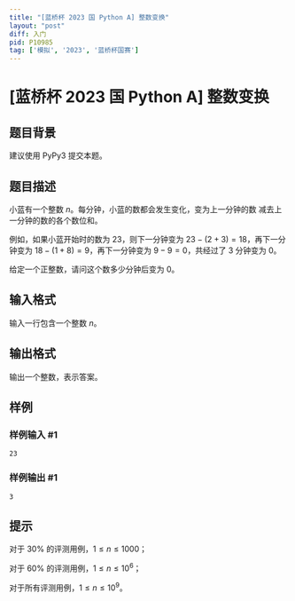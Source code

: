 ```yaml
---
title: "[蓝桥杯 2023 国 Python A] 整数变换"
layout: "post"
diff: 入门
pid: P10985
tag: ['模拟', '2023', '蓝桥杯国赛']
---
```

# [蓝桥杯 2023 国 Python A] 整数变换
## 题目背景

建议使用 PyPy3 提交本题。
## 题目描述

小蓝有一个整数 $n$。每分钟，小蓝的数都会发生变化，变为上一分钟的数
减去上一分钟的数的各个数位和。

例如，如果小蓝开始时的数为 $23$，则下一分钟变为 $23 - (2 + 3) = 18$，再下一分钟变为 $18 - (1 + 8) = 9$，再下一分钟变为 $9 - 9 = 0$，共经过了 $3$ 分钟变为 $0$。

给定一个正整数，请问这个数多少分钟后变为 $0$。

## 输入格式

输入一行包含一个整数 $n$。
## 输出格式

输出一个整数，表示答案。
## 样例

### 样例输入 #1
```
23
```
### 样例输出 #1
```
3
```
## 提示

对于 $30\%$ 的评测用例，$1 \le n \le 1000$；

对于 $60\%$ 的评测用例，$1 \le n \le 10^6$；

对于所有评测用例，$1 \le n \le 10^9$。
